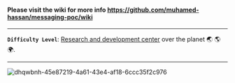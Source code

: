 #### Please visit the wiki for more info https://github.com/muhamed-hassan/messaging-poc/wiki

***

**`Difficulty Level`**: [Research and development center](https://en.wikipedia.org/wiki/Research_and_development) over the planet 🌏 🌎 🌍.

***

![dhqwbnh-45e87219-4a61-43e4-af18-6ccc35f2c976](https://github.com/user-attachments/assets/bb12dca0-0028-4173-b86d-20518f59e5e6)

